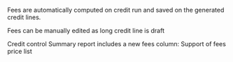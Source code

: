 Fees are automatically computed on credit run and saved on the generated
credit lines.

Fees can be manually edited as long credit line is draft

Credit control Summary report includes a new fees column: Support of
fees price list
